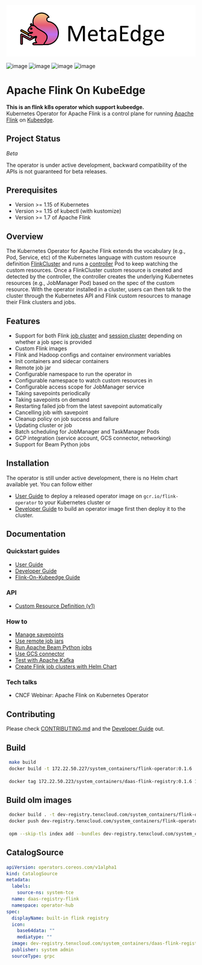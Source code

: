 ![image](docs/image/MetaEdge_logo.png)

![image](https://img.shields.io/badge/license-MIT-green)   ![image](https://img.shields.io/badge/Kubernetes-1.15%2B-yellowgreen)  ![image](https://img.shields.io/badge/Flink-1.7%2B-orange)   ![image](https://img.shields.io/badge/kubectl-1.15%2B-yellow)

# Apache Flink On KubeEdge

**This is an flink k8s operator which support kubeedge.**   
Kubernetes Operator for Apache Flink is a control plane for running [Apache Flink](https://flink.apache.org/) on
[Kubeedge](https://kubeedge.io/).

## Project Status

*Beta*

The operator is under active development, backward compatibility of the APIs is not guaranteed for beta releases.

## Prerequisites

* Version >= 1.15 of Kubernetes
* Version >= 1.15 of kubectl (with kustomize)
* Version >= 1.7 of Apache Flink

## Overview

The Kubernetes Operator for Apache Flink extends the vocabulary (e.g., Pod, Service, etc) of the Kubernetes language
with custom resource definition [FlinkCluster](docs/crd.md) and runs a
[controller](controllers/flinkcluster_controller.go) Pod to keep watching the custom resources.
Once a FlinkCluster custom resource is created and detected by the controller, the controller creates the underlying
Kubernetes resources (e.g., JobManager Pod) based on the spec of the custom resource. With the operator installed in a
cluster, users can then talk to the cluster through the Kubernetes API and Flink custom resources to manage their Flink
clusters and jobs.

## Features

* Support for both Flink [job cluster](config/samples/flinkoperator_v1_flinkjobcluster.yaml) and
  [session cluster](config/samples/flinkoperator_v1_flinksessioncluster.yaml) depending on whether a job spec is
  provided
* Custom Flink images
* Flink and Hadoop configs and container environment variables
* Init containers and sidecar containers
* Remote job jar
* Configurable namespace to run the operator in
* Configurable namespace to watch custom resources in
* Configurable access scope for JobManager service
* Taking savepoints periodically
* Taking savepoints on demand
* Restarting failed job from the latest savepoint automatically
* Cancelling job with savepoint
* Cleanup policy on job success and failure
* Updating cluster or job
* Batch scheduling for JobManager and TaskManager Pods
* GCP integration (service account, GCS connector, networking)
* Support for Beam Python jobs

## Installation

The operator is still under active development, there is no Helm chart available yet. You can follow either
* [User Guide](docs/user_guide.md) to deploy a released operator image on `gcr.io/flink-operator` to your Kubernetes
  cluster or
* [Developer Guide](docs/developer_guide.md) to build an operator image first then deploy it to the cluster.

## Documentation

### Quickstart guides

* [User Guide](docs/user_guide.md)
* [Developer Guide](docs/developer_guide.md)
* [Flink-On-Kubeedge Guide](docs/flink-on-kubeedge.md)

### API

* [Custom Resource Definition (v1)](docs/crd.md)

### How to

* [Manage savepoints](docs/savepoints_guide.md)
* [Use remote job jars](config/samples/flinkoperator_v1_remotejobjar.yaml)
* [Run Apache Beam Python jobs](docs/beam_guide.md)
* [Use GCS connector](images/flink/README.md)
* [Test with Apache Kafka](docs/kafka_test_guide.md)
* [Create Flink job clusters with Helm Chart](docs/flink_job_cluster_guide.md)

### Tech talks

* CNCF Webinar: Apache Flink on Kubernetes Operator

## Contributing

Please check [CONTRIBUTING.md](CONTRIBUTING.md) and the [Developer Guide](docs/developer_guide.md) out.

## Build

```bash
 make build
 docker build -t 172.22.50.227/system_containers/flink-operator:0.1.6 .
 
 docker tag 172.22.50.223/system_containers/daas-flink-registry:0.1.6 172.22.50.227/system_containers/daas-flink-registry:0.1.6
```

## Build olm images

```bash
 docker build . -t dev-registry.tenxcloud.com/system_containers/flink-operator-bundle:0.1.6
 docker push dev-registry.tenxcloud.com/system_containers/flink-operator-bundle:0.1.6

 opm --skip-tls index add --bundles dev-registry.tenxcloud.com/system_containers/flink-operator-bundle:0.1.6 --tag dev-registry.tenxcloud.com/system_containers/daas-flink-registry:0.1.6 -c="docker"
```

## CatalogSource

```yaml
apiVersion: operators.coreos.com/v1alpha1
kind: CatalogSource
metadata:
  labels:
    source-ns: system-tce
  name: daas-registry-flink
  namespace: operator-hub
spec:
  displayName: built-in flink registry
  icon:
    base64data: ""
    mediatype: ""
  image: dev-registry.tenxcloud.com/system_containers/daas-flink-registry:0.1.6
  publisher: system admin
  sourceType: grpc
```

